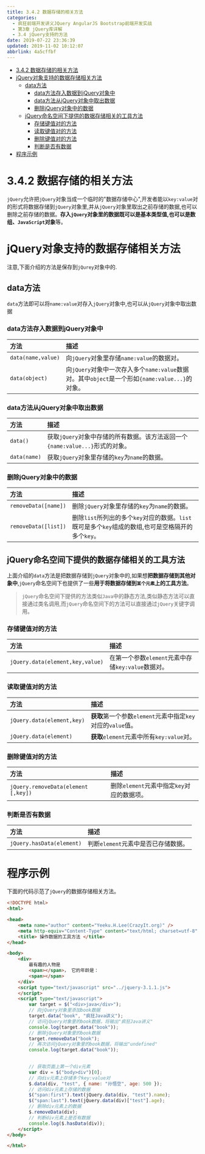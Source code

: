 ```yaml
---
title: 3.4.2 数据存储的相关方法
categories: 
  - 疯狂前端开发讲义JQuery AngularJS Bootstrap前端开发实战
  - 第3章 jQuery库详解
  - 3.4 jQuery支持的方法
date: 2019-07-22 23:36:39
updated: 2019-11-02 10:12:07
abbrlink: 4a5cffbf
---
```

<div id='my_toc'>

- [3.4.2 数据存储的相关方法](/JavaReadingNotes/4a5cffbf/#3-4-2-数据存储的相关方法)
- [jQuery对象支持的数据存储相关方法](/JavaReadingNotes/4a5cffbf/#jQuery对象支持的数据存储相关方法)
    - [data方法](/JavaReadingNotes/4a5cffbf/#data方法)
        - [data方法存入数据到jQuery对象中](/JavaReadingNotes/4a5cffbf/#data方法存入数据到jQuery对象中)
        - [data方法从jQuery对象中取出数据](/JavaReadingNotes/4a5cffbf/#data方法从jQuery对象中取出数据)
        - [删除jQuery对象中的数据](/JavaReadingNotes/4a5cffbf/#删除jQuery对象中的数据)
    - [jQuery命名空间下提供的数据存储相关的工具方法](/JavaReadingNotes/4a5cffbf/#jQuery命名空间下提供的数据存储相关的工具方法)
        - [存储键值对的方法](/JavaReadingNotes/4a5cffbf/#存储键值对的方法)
        - [读取键值对的方法](/JavaReadingNotes/4a5cffbf/#读取键值对的方法)
        - [删除键值对的方法](/JavaReadingNotes/4a5cffbf/#删除键值对的方法)
        - [判断是否有数据](/JavaReadingNotes/4a5cffbf/#判断是否有数据)
- [程序示例](/JavaReadingNotes/4a5cffbf/#程序示例)

</div>
<!--more-->
<script>if (navigator.platform.toLowerCase() == 'win32'){document.getElementById('my_toc').style.display = 'none';}</script>

<!--end-->
<!--SSTStart-->
# 3.4.2 数据存储的相关方法 #
`jQuery`允许把`jQuery`对象当成一个临时的"数据存储中心",开发者能以`key:value`对的形式将数据存储到`jQuery`对象里,并从`jQuery`对象里取出之前存储的数据,也可以删除之前存储的数据。**存入`jQuery`对象里的数据既可以是基本类型值,也可以是数组、`JavaScript`对象**等。
# jQuery对象支持的数据存储相关方法 #
注意,下面介绍的方法是保存到`jQurey`对象中的.
## data方法 ##
`data`方法即可以将`name:value`对存入`jQuery`对象中,也可以从`jQuery`对象中取出数据
### data方法存入数据到jQuery对象中 ###

|方法|描述|
|:---|:---|
|`data(name,value)`|向`jQuery`对象里存储`name:value`的数据对。|
|`data(object)`|向`jQuery`对象中一次存入多个`name:value`数据对。其中`object`是一个形如`{name:value...}`的对象。|
### data方法从jQuery对象中取出数据 ###

|方法|描述|
|:---|:---|
|`data()`|获取`jQuery`对象中存储的所有数据。该方法返回一个`{name:value...}`形式的对象。|
|`data(name)`|获取`jQuery`对象里存储的`key`为`name`的数据。|
### 删除jQuery对象中的数据 ###

|方法|描述|
|:---|:---|
|`removeData([name])`|删除`jQuery`对象里存储的`key`为`name`的数据。|
|`removeData([list])`|删除`list`所列出的多个`key`对应的数据。`list`既可是多个`key`组成的数组,也可是空格隔开的多个`key`。|
## jQuery命名空间下提供的数据存储相关的工具方法 ##
上面介绍的`data`方法是把数据存储到`jQuery`对象中的,如果想**把数据存储到其他对象中**,`jQuery`命名空间下也提供了一些**用于将数据存储到`某个元素`上的工具方法**。
> `jQuery`命名空间下提供的方法类似`Java`中的静态方法,类似静态方法可以直接通过类名调用,而`jQuery`命名空间下的方法可以直接通过`jQuery`关键字调用。

### 存储键值对的方法 ###

|方法|描述|
|:---|:---|
|`jQuery.data(element,key,value)`|在第一个参数`element`元素中存储`key:value`数据对。|

### 读取键值对的方法 ###

|方法|描述|
|:---|:---|
|`jQuery.data(element,key)`|**获取**第一个参数`element`元素中指定`key`对应的`value`值。|
|`jQuery.data(element)`|**获取**`element`元素中所有`key:value`对。|

### 删除键值对的方法 ###

|方法|描述|
|:---|:---|
|`jQuery.removeData(element [,key])`|删除`element`元素中指定`key`对应的数据项。|

### 判断是否有数据 ###

|方法|描述|
|:---|:---|
|`jQuery.hasData(element)`|判断`element`元素中是否已存储数据。|

<!--SSTStop-->
# 程序示例 #
下面的代码示范了`jQuery`的数据存储相关方法。
```html
<!DOCTYPE html>
<html>

<head>
	<meta name="author" content="Yeeku.H.Lee(CrazyIt.org)" />
	<meta http-equiv="Content-Type" content="text/html; charset=utf-8" />
	<title> 操作数据的工具方法 </title>
</head>

<body>
	<div>
		最有趣的人物是
		<span></span>， 它的年龄是：
		<span></span>
	</div>
	<script type="text/javascript" src="../jquery-3.1.1.js">
	</script>
	<script type="text/javascript">
		var target = $("<div>java</div>");
		// 向jQuery对象里添加book数据
		target.data("book", "疯狂Java讲义");
		// 访问jQuery对象里的book数据，将输出"疯狂Java讲义"
		console.log(target.data("book"));
		// 删除jQuery对象里的book数据
		target.removeData("book");
		// 再次访问jQuery对象里的book数据，将输出"undefined"
		console.log(target.data("book"));

		
		// 获取页面上第一个div元素
		var div = $("body>div")[0];
		// 向div元素上存储多个key:value对
		$.data(div, "test", { name: "孙悟空", age: 500 });
		// 访问div元素上存储的数据
		$("span:first").text(jQuery.data(div, "test").name);
		$("span:last").text(jQuery.data(div)["test"].age);
		// 删除div元素上的数据
		$.removeData(div);
		// 判断div元素上是否有数据
		console.log($.hasData(div));
	</script>
</body>

</html>
```
